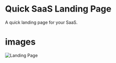 # Quick SaaS Landing Page
A quick landing page for your SaaS.

# images
![Landing Page](.images/landing.png)